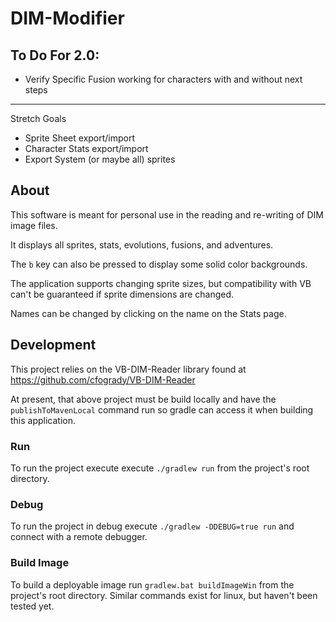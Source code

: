 # DIM-Modifier

## To Do For 2.0:
* Verify Specific Fusion working for characters with and without next steps
***
Stretch Goals
* Sprite Sheet export/import
* Character Stats export/import
* Export System (or maybe all) sprites

## About

This software is meant for personal use in the reading and re-writing of DIM image files.

It displays all sprites, stats, evolutions, fusions, and adventures.

The `b` key can also be pressed to display some solid color backgrounds.

The application supports changing sprite sizes, but compatibility with VB can't be guaranteed if sprite dimensions are changed.

Names can be changed by clicking on the name on the Stats page.

## Development
This project relies on the VB-DIM-Reader library found at https://github.com/cfogrady/VB-DIM-Reader

At present, that above project must be build locally and have the `publishToMavenLocal` command run so gradle can access it when building this application.

### Run
To run the project execute execute `./gradlew run` from the project's root directory.
### Debug
To run the project in debug execute `./gradlew -DDEBUG=true run` and connect with a remote debugger.

### Build Image
To build a deployable image run `gradlew.bat buildImageWin` from the project's root directory. Similar commands exist for linux, but haven't been tested yet.

